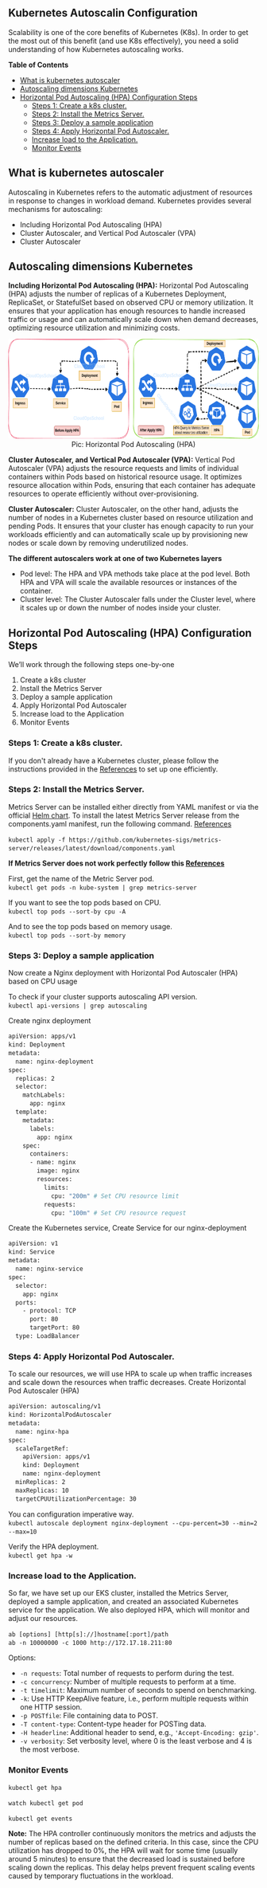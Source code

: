  <h2> Kubernetes  Autoscalin Configuration </h2>
  Scalability is one of the core benefits of Kubernetes (K8s). In order to get the most out of this benefit (and use K8s effectively), you need a solid understanding of how Kubernetes autoscaling works.

**Table of Contents**
- [What is kubernetes autoscaler](#what-is-kubernetes-autoscaler)
- [Autoscaling dimensions Kubernetes](#autoscaling-dimensions-kubernetes)
- [Horizontal Pod Autoscaling (HPA) Configuration Steps](#horizontal-pod-autoscaling-hpa-configuration-steps)
  - [Steps 1: Create a k8s cluster.](#steps-1-create-a-k8s-cluster)
  - [Steps 2: Install the Metrics Server.](#steps-2-install-the-metrics-server)
  - [Steps 3: Deploy a sample application](#steps-3-deploy-a-sample-application)
  - [Steps 4: Apply Horizontal Pod Autoscaler.](#steps-4-apply-horizontal-pod-autoscaler)
  - [Increase load to the Application.](#increase-load-to-the-application)
  - [Monitor Events](#monitor-events)

 ## What is kubernetes autoscaler
 Autoscaling in Kubernetes refers to the automatic adjustment of resources in response to changes in workload demand. Kubernetes provides several mechanisms for autoscaling: 
- Including Horizontal Pod Autoscaling (HPA)
- Cluster Autoscaler, and Vertical Pod Autoscaler (VPA)
- Cluster Autoscaler

## Autoscaling dimensions Kubernetes
**Including Horizontal Pod Autoscaling (HPA):** Horizontal Pod Autoscaling (HPA) adjusts the number of replicas of a Kubernetes Deployment, ReplicaSet, or StatefulSet based on observed CPU or memory utilization. It ensures that your application has enough resources to handle increased traffic or usage and can automatically scale down when demand decreases, optimizing resource utilization and minimizing costs.

<p align="center">
  <img src="./ref-image/kubernetes-HPA.png" alt="Horizontal Pod Autoscaling (HPA)" title="Horizontal Pod Autoscaling (HPA)" height="200" width="850"/>
  <br/>
  Pic: Horizontal Pod Autoscaling (HPA)
</p>

**Cluster Autoscaler, and Vertical Pod Autoscaler (VPA):** Vertical Pod Autoscaler (VPA) adjusts the resource requests and limits of individual containers within Pods based on historical resource usage. It optimizes resource allocation within Pods, ensuring that each container has adequate resources to operate efficiently without over-provisioning.

**Cluster Autoscaler:** Cluster Autoscaler, on the other hand, adjusts the number of nodes in a Kubernetes cluster based on resource utilization and pending Pods. It ensures that your cluster has enough capacity to run your workloads efficiently and can automatically scale up by provisioning new nodes or scale down by removing underutilized nodes.

**The different autoscalers work at one of two Kubernetes layers**

- Pod level: The HPA and VPA methods take place at the pod level. Both HPA and VPA will scale the available resources or instances of the container.
- Cluster level: The Cluster Autoscaler falls under the Cluster level, where it scales up or down the number of nodes inside your cluster.

## Horizontal Pod Autoscaling (HPA) Configuration Steps
We’ll work through the following steps one-by-one
1. Create a k8s cluster
2. Install the Metrics Server
3. Deploy a sample application
4. Apply Horizontal Pod Autoscaler
5. Increase load to the Application
6. Monitor Events

### Steps 1: Create a k8s cluster.
If you don't already have a Kubernetes cluster, please follow the instructions provided in the [References](https://github.com/nasirnjs/kubernetes/tree/main/k8s-cluster-setup) to set up one efficiently.

### Steps 2: Install the Metrics Server.
Metrics Server can be installed either directly from YAML manifest or via the official [Helm chart](https://artifacthub.io/packages/helm/metrics-server/metrics-server). To install the latest Metrics Server release from the components.yaml manifest, run the following command. [References](https://github.com/kubernetes-sigs/metrics-server?tab=readme-ov-file#readme)

`kubectl apply -f https://github.com/kubernetes-sigs/metrics-server/releases/latest/download/components.yaml`

**If Metrics Server does not work perfectly follow this [References](https://github.com/nasirnjs/kubernetes/blob/main/k8s-metrics-server/install-metrics-server.md)**

First, get the name of the Metric Server pod.\
`kubectl get pods -n kube-system | grep metrics-server`

If you want to see the top pods based on CPU.\
`kubectl top pods --sort-by cpu -A`

And to see the top pods based on memory usage.\
`kubectl top pods --sort-by memory`

### Steps 3: Deploy a sample application
Now create a Nginx deployment with Horizontal Pod Autoscaler (HPA) based on CPU usage

To check if your cluster supports autoscaling API version.\
`kubectl api-versions | grep autoscaling`

Create nginx deployment
```bash
apiVersion: apps/v1
kind: Deployment
metadata:
  name: nginx-deployment
spec:
  replicas: 2
  selector:
    matchLabels:
      app: nginx
  template:
    metadata:
      labels:
        app: nginx
    spec:
      containers:
      - name: nginx
        image: nginx
        resources:
          limits:
            cpu: "200m" # Set CPU resource limit
          requests:
            cpu: "100m" # Set CPU resource request
```
Create the Kubernetes service, Create Service for our nginx-deployment
```bash
apiVersion: v1
kind: Service
metadata:
  name: nginx-service
spec:
  selector:
    app: nginx
  ports:
    - protocol: TCP
      port: 80
      targetPort: 80
  type: LoadBalancer
```

### Steps 4: Apply Horizontal Pod Autoscaler.
To scale our resources, we will use HPA to scale up when traffic increases and scale down the resources when traffic decreases. Create Horizontal Pod Autoscaler (HPA)

```bash
apiVersion: autoscaling/v1
kind: HorizontalPodAutoscaler
metadata:
  name: nginx-hpa
spec:
  scaleTargetRef:
    apiVersion: apps/v1
    kind: Deployment
    name: nginx-deployment
  minReplicas: 2
  maxReplicas: 10
  targetCPUUtilizationPercentage: 30
```
You can configuration imperative way.\
`kubectl autoscale deployment nginx-deployment --cpu-percent=30 --min=2 --max=10`

Verify the HPA deployment.\
`kubectl get hpa -w`

### Increase load to the Application.
So far, we have set up our EKS cluster, installed the Metrics Server, deployed a sample application, and created an associated Kubernetes service for the application. We also deployed HPA, which will monitor and adjust our resources.

`ab [options] [http[s]://]hostname[:port]/path`\
`ab -n 10000000 -c 1000 http://172.17.18.211:80`

Options:

- `-n requests`: Total number of requests to perform during the test.
- `-c concurrency`: Number of multiple requests to perform at a time.
- `-t timelimit`: Maximum number of seconds to spend on benchmarking.
- `-k`: Use HTTP KeepAlive feature, i.e., perform multiple requests within one HTTP session.
- `-p POSTfile`: File containing data to POST.
- `-T content-type`: Content-type header for POSTing data.
- `-H headerline`: Additional header to send, e.g., `'Accept-Encoding: gzip'`.
- `-v verbosity`: Set verbosity level, where 0 is the least verbose and 4 is the most verbose.

### Monitor Events
`kubectl get hpa`

`watch kubectl get pod`

`kubectl get events`


**Note:** The HPA controller continuously monitors the metrics and adjusts the number of replicas based on the defined criteria. In this case, since the CPU utilization has dropped to 0%, the HPA will wait for some time (usually around 5 minutes) to ensure that the decreased load is sustained before scaling down the replicas. This delay helps prevent frequent scaling events caused by temporary fluctuations in the workload.

